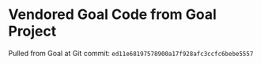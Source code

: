 # Vendored Goal Code from Goal Project

Pulled from Goal at Git commit: `ed11e68197578900a17f928afc3ccfc6bebe5557`
